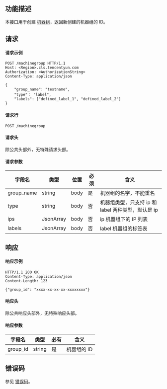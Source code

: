 ## 功能描述

本接口用于创建 [机器组](https://cloud.tencent.com/document/product/614/32959)，返回新创建的机器组的 ID。

## 请求

#### 请求示例

```
POST /machinegroup HTTP/1.1
Host: <Region>.cls.tencentyun.com
Authorization: <AuthorizationString>
Content-Type: application/json

{
    "group_name": "testname", 
    "type"： "label", 
    "labels": ["defined_label_1", "defined_label_2"]
}
```

#### 请求行

```
POST /machinegroup
```

#### 请求头

除公共头部外，无特殊请求头部。

#### 请求参数

| 字段名     | 类型      | 位置 | 必须 | 含义                                            |
| ---------- | --------- | ---- | ---- | ----------------------------------------------- |
| group_name | string    | body | 是   | 机器组的名字，不能重名                          |
| type       | string    | body | 否   | 机器组类型，只支持 ip 和 label 两种类型，默认是 ip |
| ips        | JsonArray | body | 否   | ip 机器组下的 IP 列表                            |
| labels     | JsonArray | body | 否   | label 机器组的标签表                             |

## 响应

#### 响应示例

```
HTTP/1.1 200 OK
Content-Type: application/json
Content-Length: 123

{"group_id": "xxxx-xx-xx-xx-xxxxxxxx"}
```

#### 响应头

除公共响应头部外，无特殊响应头部。

#### 响应参数

| 字段名   | 类型   | 必有 | 含义        |
| -------- | ------ | ---- | ----------- |
| group_id | string | 是   | 机器组的 ID |

## 错误码

参见 [错误码](https://cloud.tencent.com/document/product/614/12402)。

